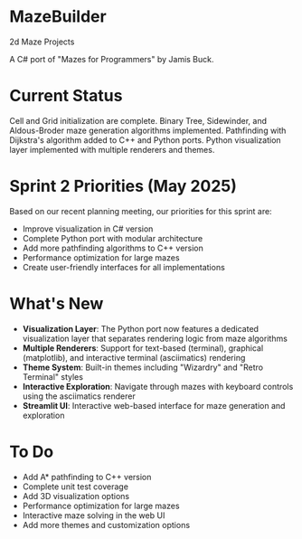 # MazeBuilder
2d Maze Projects

A C# port of "Mazes for Programmers" by Jamis Buck.

# Current Status
Cell and Grid initialization are complete.
Binary Tree, Sidewinder, and Aldous-Broder maze generation algorithms implemented.
Pathfinding with Dijkstra's algorithm added to C++ and Python ports.
Python visualization layer implemented with multiple renderers and themes.

# Sprint 2 Priorities (May 2025)
Based on our recent planning meeting, our priorities for this sprint are:
- Improve visualization in C# version
- Complete Python port with modular architecture
- Add more pathfinding algorithms to C++ version
- Performance optimization for large mazes
- Create user-friendly interfaces for all implementations

# What's New
- **Visualization Layer**: The Python port now features a dedicated visualization layer that separates rendering logic from maze algorithms
- **Multiple Renderers**: Support for text-based (terminal), graphical (matplotlib), and interactive terminal (asciimatics) rendering
- **Theme System**: Built-in themes including "Wizardry" and "Retro Terminal" styles
- **Interactive Exploration**: Navigate through mazes with keyboard controls using the asciimatics renderer
- **Streamlit UI**: Interactive web-based interface for maze generation and exploration

# To Do
- Add A* pathfinding to C++ version
- Complete unit test coverage
- Add 3D visualization options
- Performance optimization for large mazes
- Interactive maze solving in the web UI
- Add more themes and customization options